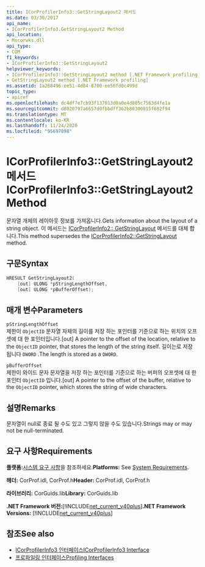 ```yaml
---
title: ICorProfilerInfo3::GetStringLayout2 메서드
ms.date: 03/30/2017
api_name:
- ICorProfilerInfo3.GetStringLayout2 Method
api_location:
- Mscorwks.dll
api_type:
- COM
f1_keywords:
- ICorProfilerInfo3::GetStringLayout2
helpviewer_keywords:
- ICorProfilerInfo3::GetStringLayout2 method [.NET Framework profiling]
- GetStringLayout2 method [.NET Framework profiling]
ms.assetid: 1a268496-ee51-4d84-8700-ee56fd0c499d
topic_type:
- apiref
ms.openlocfilehash: dc4df7e7cb93f137013d0a0e4d805c7563d4fe1a
ms.sourcegitcommit: d8020797a6657d0fbbdff362b80300815f682f94
ms.translationtype: MT
ms.contentlocale: ko-KR
ms.lasthandoff: 11/24/2020
ms.locfileid: "95697898"
---
```

# <a name="icorprofilerinfo3getstringlayout2-method"></a><span data-ttu-id="74acb-102">ICorProfilerInfo3::GetStringLayout2 메서드</span><span class="sxs-lookup"><span data-stu-id="74acb-102">ICorProfilerInfo3::GetStringLayout2 Method</span></span>

<span data-ttu-id="74acb-103">문자열 개체의 레이아웃 정보를 가져옵니다.</span><span class="sxs-lookup"><span data-stu-id="74acb-103">Gets information about the layout of a string object.</span></span> <span data-ttu-id="74acb-104">이 메서드는 [ICorProfilerInfo2:: GetStringLayout](icorprofilerinfo2-getstringlayout-method.md) 메서드를 대체 합니다.</span><span class="sxs-lookup"><span data-stu-id="74acb-104">This method supersedes the [ICorProfilerInfo2::GetStringLayout](icorprofilerinfo2-getstringlayout-method.md) method.</span></span>  
  
## <a name="syntax"></a><span data-ttu-id="74acb-105">구문</span><span class="sxs-lookup"><span data-stu-id="74acb-105">Syntax</span></span>  
  
```cpp  
HRESULT GetStringLayout2(  
    [out] ULONG *pStringLengthOffset,  
    [out] ULONG *pBufferOffset);  
```  
  
## <a name="parameters"></a><span data-ttu-id="74acb-106">매개 변수</span><span class="sxs-lookup"><span data-stu-id="74acb-106">Parameters</span></span>  

 `pStringLengthOffset`  
 <span data-ttu-id="74acb-107">제한이 `ObjectID` 문자열 자체의 길이를 저장 하는 포인터를 기준으로 하는 위치의 오프셋에 대 한 포인터입니다.</span><span class="sxs-lookup"><span data-stu-id="74acb-107">[out] A pointer to the offset of the location, relative to the `ObjectID` pointer, that stores the length of the string itself.</span></span> <span data-ttu-id="74acb-108">길이는로 저장 됩니다 `DWORD` .</span><span class="sxs-lookup"><span data-stu-id="74acb-108">The length is stored as a `DWORD`.</span></span>  
  
 `pBufferOffset`  
 <span data-ttu-id="74acb-109">제한이 와이드 문자 문자열을 저장 하는 포인터를 기준으로 하는 버퍼의 오프셋에 대 한 포인터 `ObjectID` 입니다.</span><span class="sxs-lookup"><span data-stu-id="74acb-109">[out] A pointer to the offset of the buffer, relative to the `ObjectID` pointer, which stores the string of wide characters.</span></span>  
  
## <a name="remarks"></a><span data-ttu-id="74acb-110">설명</span><span class="sxs-lookup"><span data-stu-id="74acb-110">Remarks</span></span>  

 <span data-ttu-id="74acb-111">문자열이 null로 종료 될 수도 있고 그렇지 않을 수도 있습니다.</span><span class="sxs-lookup"><span data-stu-id="74acb-111">Strings may or may not be null-terminated.</span></span>  
  
## <a name="requirements"></a><span data-ttu-id="74acb-112">요구 사항</span><span class="sxs-lookup"><span data-stu-id="74acb-112">Requirements</span></span>  

 <span data-ttu-id="74acb-113">**플랫폼:**[시스템 요구 사항](../../get-started/system-requirements.md)을 참조하세요.</span><span class="sxs-lookup"><span data-stu-id="74acb-113">**Platforms:** See [System Requirements](../../get-started/system-requirements.md).</span></span>  
  
 <span data-ttu-id="74acb-114">**헤더:** CorProf.idl, CorProf.h</span><span class="sxs-lookup"><span data-stu-id="74acb-114">**Header:** CorProf.idl, CorProf.h</span></span>  
  
 <span data-ttu-id="74acb-115">**라이브러리:** CorGuids.lib</span><span class="sxs-lookup"><span data-stu-id="74acb-115">**Library:** CorGuids.lib</span></span>  
  
 <span data-ttu-id="74acb-116">**.NET Framework 버전:**[!INCLUDE[net_current_v40plus](../../../../includes/net-current-v40plus-md.md)]</span><span class="sxs-lookup"><span data-stu-id="74acb-116">**.NET Framework Versions:** [!INCLUDE[net_current_v40plus](../../../../includes/net-current-v40plus-md.md)]</span></span>  
  
## <a name="see-also"></a><span data-ttu-id="74acb-117">참조</span><span class="sxs-lookup"><span data-stu-id="74acb-117">See also</span></span>

- [<span data-ttu-id="74acb-118">ICorProfilerInfo3 인터페이스</span><span class="sxs-lookup"><span data-stu-id="74acb-118">ICorProfilerInfo3 Interface</span></span>](icorprofilerinfo3-interface.md)
- [<span data-ttu-id="74acb-119">프로파일링 인터페이스</span><span class="sxs-lookup"><span data-stu-id="74acb-119">Profiling Interfaces</span></span>](profiling-interfaces.md)
